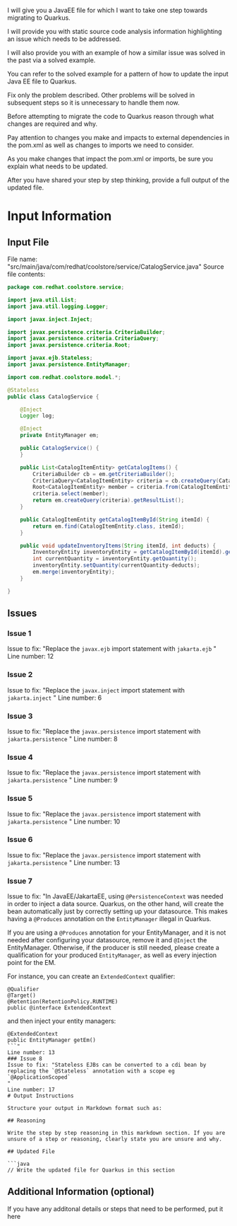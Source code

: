 I will give you a JavaEE file for which I want to take one step towards migrating to Quarkus.

I will provide you with static source code analysis information highlighting an issue which needs to be addressed.

I will also provide you with an example of how a similar issue was solved in the past via a solved example.

You can refer to the solved example for a pattern of how to update the input Java EE file to Quarkus.

Fix only the problem described. Other problems will be solved in subsequent steps so it is unnecessary to handle them now.

Before attempting to migrate the code to Quarkus reason through what changes are required and why.

Pay attention to changes you make and impacts to external dependencies in the pom.xml as well as changes to imports we need to consider.

As you make changes that impact the pom.xml or imports, be sure you explain what needs to be updated.

After you have shared your step by step thinking, provide a full output of the updated file.
# Input Information

## Input File

File name: "src/main/java/com/redhat/coolstore/service/CatalogService.java"
Source file contents:
```java
package com.redhat.coolstore.service;

import java.util.List;
import java.util.logging.Logger;

import javax.inject.Inject;

import javax.persistence.criteria.CriteriaBuilder;
import javax.persistence.criteria.CriteriaQuery;
import javax.persistence.criteria.Root;

import javax.ejb.Stateless;
import javax.persistence.EntityManager;

import com.redhat.coolstore.model.*;

@Stateless
public class CatalogService {

    @Inject
    Logger log;

    @Inject
    private EntityManager em;

    public CatalogService() {
    }

    public List<CatalogItemEntity> getCatalogItems() {
        CriteriaBuilder cb = em.getCriteriaBuilder();
        CriteriaQuery<CatalogItemEntity> criteria = cb.createQuery(CatalogItemEntity.class);
        Root<CatalogItemEntity> member = criteria.from(CatalogItemEntity.class);
        criteria.select(member);
        return em.createQuery(criteria).getResultList();
    }

    public CatalogItemEntity getCatalogItemById(String itemId) {
        return em.find(CatalogItemEntity.class, itemId);
    }

    public void updateInventoryItems(String itemId, int deducts) {
        InventoryEntity inventoryEntity = getCatalogItemById(itemId).getInventory();
        int currentQuantity = inventoryEntity.getQuantity();
        inventoryEntity.setQuantity(currentQuantity-deducts);
        em.merge(inventoryEntity);
    }

}

```

## Issues

### Issue 1
Issue to fix: "Replace the `javax.ejb` import statement with `jakarta.ejb` "
Line number: 12
### Issue 2
Issue to fix: "Replace the `javax.inject` import statement with `jakarta.inject` "
Line number: 6
### Issue 3
Issue to fix: "Replace the `javax.persistence` import statement with `jakarta.persistence` "
Line number: 8
### Issue 4
Issue to fix: "Replace the `javax.persistence` import statement with `jakarta.persistence` "
Line number: 9
### Issue 5
Issue to fix: "Replace the `javax.persistence` import statement with `jakarta.persistence` "
Line number: 10
### Issue 6
Issue to fix: "Replace the `javax.persistence` import statement with `jakarta.persistence` "
Line number: 13
### Issue 7
Issue to fix: "In JavaEE/JakartaEE, using `@PersistenceContext` was needed in order to inject a data source. Quarkus, on the other hand,
 will create the bean automatically just by correctly setting up your datasource. This makes having a `@Produces` annotation
 on the `EntityManager` illegal in Quarkus.
 
 If you are using a `@Produces` annotation for your EntityManager, and it is not needed after configuring your datasource, remove it and `@Inject` the EntityManager.
 Otherwise, if the producer is still needed, please create a qualification for your produced `EntityManager`, as well as every injection point for the EM.
 
 For instance, you can create an `ExtendedContext` qualifier:
 ```
 @Qualifier
 @Target()
 @Retention(RetentionPolicy.RUNTIME)
 public @interface ExtendedContext 
 ```
 and then inject your entity managers:
 ```
 @ExtendedContext
 public EntityManager getEm() 
 ```"
Line number: 13
### Issue 8
Issue to fix: "Stateless EJBs can be converted to a cdi bean by replacing the `@Stateless` annotation with a scope eg `@ApplicationScoped`
 "
Line number: 17
# Output Instructions

Structure your output in Markdown format such as:

## Reasoning

Write the step by step reasoning in this markdown section. If you are unsure of a step or reasoning, clearly state you are unsure and why.

## Updated File

```java
// Write the updated file for Quarkus in this section
```

## Additional Information (optional)

If you have any additonal details or steps that need to be performed, put it here
